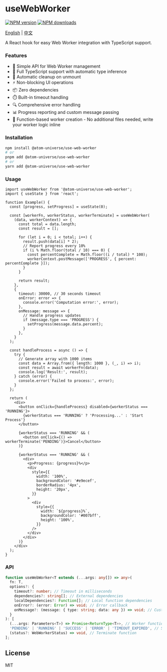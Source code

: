# useWebWorker

[![NPM version](https://img.shields.io/npm/v/@atom-universe/use-web-worker.svg?style=flat)](https://npmjs.com/package/@atom-universe/use-web-worker)
[![NPM downloads](http://img.shields.io/npm/dm/@atom-universe/use-web-worker.svg?style=flat)](https://npmjs.com/package/@atom-universe/use-web-worker)

[English](README.md) | [中文](README_CN.md)

A React hook for easy Web Worker integration with TypeScript support.

### Features

- 🚀 Simple API for Web Worker management
- 💪 Full TypeScript support with automatic type inference
- 🔄 Automatic cleanup on unmount
- ⚡ Non-blocking UI operations
- 📦 Zero dependencies
- ⏱️ Built-in timeout handling
- 🔍 Comprehensive error handling
- 📊 Progress reporting and custom message passing
- 🎯 Function-based worker creation - No additional files needed, write your worker logic inline

### Installation

```bash
npm install @atom-universe/use-web-worker
# or
pnpm add @atom-universe/use-web-worker
# or
yarn add @atom-universe/use-web-worker
```

### Usage

```tsx
import useWebWorker from '@atom-universe/use-web-worker';
import { useState } from 'react';

function Example() {
  const [progress, setProgress] = useState(0);

  const [workerFn, workerStatus, workerTerminate] = useWebWorker(
    (data, workerContext) => {
      const total = data.length;
      const result = [];

      for (let i = 0; i < total; i++) {
        result.push(data[i] * 2);
        // Report progress every 10%
        if (i % Math.floor(total / 10) === 0) {
          const percentComplete = Math.floor((i / total) * 100);
          workerContext.postMessage(['PROGRESS', { percent: percentComplete }]);
        }
      }

      return result;
    },
    {
      timeout: 30000, // 30 seconds timeout
      onError: error => {
        console.error('Computation error:', error);
      },
      onMessage: message => {
        // Handle progress updates
        if (message.type === 'PROGRESS') {
          setProgress(message.data.percent);
        }
      },
    }
  );

  const handleProcess = async () => {
    try {
      // Generate array with 1000 items
      const data = Array.from({ length: 1000 }, (_, i) => i);
      const result = await workerFn(data);
      console.log('Result:', result);
    } catch (error) {
      console.error('Failed to process:', error);
    }
  };

  return (
    <div>
      <button onClick={handleProcess} disabled={workerStatus === 'RUNNING'}>
        {workerStatus === 'RUNNING' ? 'Processing...' : 'Start Process'}
      </button>

      {workerStatus === 'RUNNING' && (
        <button onClick={() => workerTerminate('PENDING')}>Cancel</button>
      )}

      {workerStatus === 'RUNNING' && (
        <div>
          <p>Progress: {progress}%</p>
          <div
            style={{
              width: '100%',
              backgroundColor: '#e9ecef',
              borderRadius: '4px',
              height: '20px',
            }}
          >
            <div
              style={{
                width: `${progress}%`,
                backgroundColor: '#007bff',
                height: '100%',
              }}
            />
          </div>
        </div>
      )}
    </div>
  );
}
```

### API

```typescript
function useWebWorker<T extends (...args: any[]) => any>(
  fn: T,
  options?: {
    timeout?: number; // Timeout in milliseconds
    dependencies?: string[]; // External dependencies
    localDependencies?: Function[]; // Local function dependencies
    onError?: (error: Error) => void; // Error callback
    onMessage?: (message: { type: string; data: any }) => void; // Custom message handler
  }
): [
  (...args: Parameters<T>) => Promise<ReturnType<T>>, // Worker function
  'PENDING' | 'RUNNING' | 'SUCCESS' | 'ERROR' | 'TIMEOUT_EXPIRED', // Status
  (status?: WebWorkerStatus) => void, // Terminate function
];
```

## License

MIT
